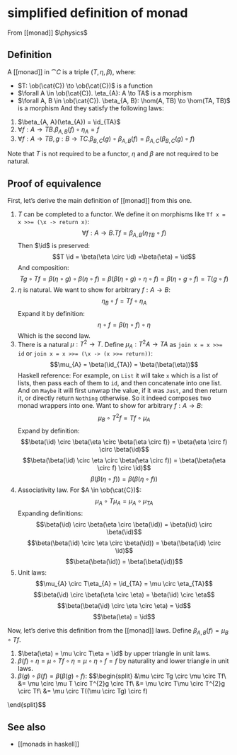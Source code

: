 # simplified definition of monad
From [[monad]]
$\physics$
## Definition
A [[monad]] in $\cat{C}$ is a triple $(T, \eta, \beta)$, where:
- $T: \ob(\cat{C}) \to \ob(\cat{C})$ is a function
- $\forall A \in \ob(\cat{C}). \eta_{A}: A \to TA$ is a morphism
- $\forall A, B \in \ob(\cat{C}). \beta_{A, B}: \hom(A, TB) \to \hom(TA, TB)$ is a morphism
And they satisfy the following laws:
1. $\beta_{A, A}(\eta_{A}) = \id_{TA}$
2. $\forall f: A \to TB. \beta_{A, B}(f) \circ \eta_{A} = f$
3. $\forall f: A \to TB, g: B \to TC. \beta_{B, C}(g) \circ \beta_{A, B}(f) = \beta_{A, C}(\beta_{B, C}(g) \circ f)$

Note that $T$ is not required to be a functor, $\eta$ and $\beta$ are not required to be natural.

## Proof of equivalence
First, let’s derive the main definition of [[monad]] from this one.

1. $T$ can be completed to a functor.
We define it on morphisms like `Tf x = x >>= (\x -> return x)`:
$$\forall f: A \to B. Tf = \beta_{A, B}(\eta_{TB} \circ f)$$
Then $\id$ is preserved:
$$T \id = \beta(\eta \circ \id) =\beta(\eta) = \id$$
And composition:
$$Tg \circ Tf = \beta(\eta \circ g)\circ \beta(\eta \circ f) = \beta(\beta(\eta \circ g) \circ \eta \circ f) = \beta(\eta \circ g \circ f) = T(g \circ f)$$
2. $\eta$ is natural.
We want to show for arbitrary $f: A \to B$:
$$\eta_{B} \circ f = Tf \circ \eta_{A}$$
Expand it by definition:$$\eta \circ f = \beta(\eta \circ f) \circ \eta$$Which is the second law.
3. There is a natural $\mu: T^{2} \to T$.
Define $\mu_{A}: T^{2}A \to TA$ as `join x = x >>= id` or `join x = x >>= (\x -> (x >>= return))`:
$$\mu_{A} = \beta(\id_{TA}) = \beta(\beta(\eta))$$
Haskell reference: For example, on `List` it will take `x` which is a list of lists, then pass each of them to `id`, and then concatenate into one list. And on `Maybe` it will first unwrap the value, if it was `Just`, and then return it, or directly return `Nothing` otherwise. So it indeed composes two monad wrappers into one.
Want to show for arbitrary $f: A \to B$:
$$\mu_{B} \circ T^{2}f = Tf \circ \mu_{A}$$
Expand by definition:
$$\beta(\id) \circ \beta(\eta \circ \beta(\eta \circ f)) = \beta(\eta \circ f) \circ \beta(\id)$$
$$\beta(\beta(\id) \circ \eta \circ \beta(\eta \circ f)) = \beta(\beta(\eta \circ f) \circ \id)$$
$$\beta(\beta(\eta \circ f)) = \beta(\beta(\eta \circ f))$$
4. Associativity law.
For $A \in \ob(\cat{C})$:
$$\mu_{A} \circ T\mu_{A} = \mu_{A} \circ \mu_{TA}$$
Expanding definitions:
$$\beta(\id) \circ \beta(\eta \circ \beta(\id)) = \beta(\id) \circ \beta(\id)$$
$$\beta(\beta(\id) \circ \eta \circ \beta(\id)) = \beta(\beta(\id) \circ \id)$$
$$\beta(\beta(\id)) = \beta(\beta(\id))$$
5. Unit laws:
$$\mu_{A} \circ T\eta_{A} = \id_{TA} = \mu \circ \eta_{TA}$$
$$\beta(\id) \circ \beta(\eta \circ \eta) = \beta(\id) \circ \eta$$
$$\beta(\beta(\id) \circ \eta \circ \eta) = \id$$
$$\beta(\eta) = \id$$

Now, let’s derive this definition from the [[monad]] laws. Define $\beta_{A, B}(f) = \mu_{B} \circ Tf$.
1. $\beta(\eta) = \mu \circ T\eta = \id$ by upper triangle in unit laws.
2. $\beta(f) \circ \eta = \mu \circ Tf \circ \eta = \mu \circ \eta \circ f = f$ by naturality and lower triangle in unit laws.
3. $\beta(g) \circ \beta(f) = \beta(\beta(g) \circ f)$:
$$\begin{split}
&\mu \circ Tg \circ \mu \circ Tf\\
&= \mu \circ \mu T \circ T^{2}g \circ Tf\\
&= \mu \circ T\mu \circ T^{2}g \circ Tf\\
&= \mu \circ T((\mu \circ Tg) \circ f)

\end{split}$$

## See also
- [[monads in haskell]]
